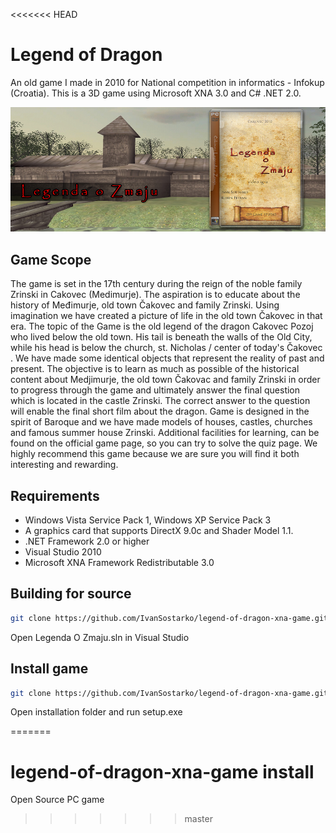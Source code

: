 <<<<<<< HEAD
# Legend of Dragon 

An old game I made in 2010 for National competition in informatics - Infokup (Croatia). This is a 3D game using Microsoft XNA 3.0 and C# .NET 2.0. 

![Alt text](https://raw.githubusercontent.com/IvanSostarko/legend-of-dragon-xna-game/gh-pages/images/legenda_o_zmaju.jpg "Title")


## Game Scope
The game is set in the 17th century during the reign of the noble family Zrinski in Cakovec (Medimurje). The aspiration is to educate about the history of Međimurje, old town Čakovec and family Zrinski. Using imagination we have created a picture of life in the old town Čakovec in that era. The topic of the Game is the old legend of the dragon Cakovec Pozoj who lived below the old town. His tail is beneath the walls of the Old City, while his head is below the church, st. Nicholas / center of today's Čakovec . We have made some identical objects that represent the reality of past and present. The objective is to learn as much as possible of the historical content about Medjimurje, the old town Čakovac and family Zrinski in order to progress through the game and ultimately answer the final question which is located in the castle Zrinski. The correct answer to the question will enable the final short film about the dragon. Game is designed in the spirit of Baroque and we have made models of houses, castles, churches and famous summer house Zrinski. Additional facilities for learning, can be found on the official game page, so you can try to solve the quiz page. We highly recommend this game because we are sure you will find it both interesting and rewarding.

## Requirements
  - Windows Vista Service Pack 1, Windows XP Service Pack 3
  - A graphics card that supports DirectX 9.0c and Shader Model 1.1.
  - .NET Framework 2.0 or higher 
  - Visual Studio 2010
  - Microsoft XNA Framework Redistributable 3.0

## Building for source
```sh
git clone https://github.com/IvanSostarko/legend-of-dragon-xna-game.git
```
Open Legenda O Zmaju.sln in Visual Studio

## Install game 
```sh
git clone https://github.com/IvanSostarko/legend-of-dragon-xna-game.git
```
Open installation folder and run setup.exe

=======
# legend-of-dragon-xna-game install
Open Source PC game
>>>>>>> master
